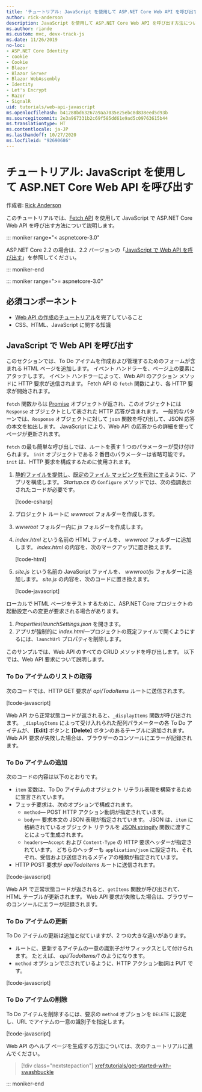 ```yaml
---
title: 'チュートリアル: JavaScript を使用して ASP.NET Core Web API を呼び出す'
author: rick-anderson
description: JavaScript を使用して ASP.NET Core Web API を呼び出す方法について説明します。
ms.author: riande
ms.custom: mvc, devx-track-js
ms.date: 11/26/2019
no-loc:
- ASP.NET Core Identity
- cookie
- Cookie
- Blazor
- Blazor Server
- Blazor WebAssembly
- Identity
- Let's Encrypt
- Razor
- SignalR
uid: tutorials/web-api-javascript
ms.openlocfilehash: b41288bd63267a9aa7035e25ebc8d838eed5d93b
ms.sourcegitcommit: 2e3a967331b2c69f585dd61e9ad5c09763615b44
ms.translationtype: HT
ms.contentlocale: ja-JP
ms.lasthandoff: 10/27/2020
ms.locfileid: "92690686"
---
```

# <a name="tutorial-call-an-aspnet-core-web-api-with-javascript"></a>チュートリアル: JavaScript を使用して ASP.NET Core Web API を呼び出す

作成者: [Rick Anderson](https://twitter.com/RickAndMSFT)

このチュートリアルでは、[Fetch API](https://developer.mozilla.org/docs/Web/API/Fetch_API) を使用して JavaScript で ASP.NET Core Web API を呼び出す方法について説明します。

::: moniker range="< aspnetcore-3.0"

ASP.NET Core 2.2 の場合は、2.2 バージョンの「[JavaScript で Web API を呼び出す](xref:tutorials/first-web-api#call-the-web-api-with-javascript)」を参照してください。

::: moniker-end

::: moniker range=">= aspnetcore-3.0"

## <a name="prerequisites"></a>必須コンポーネント

* [Web API の作成のチュートリアル](xref:tutorials/first-web-api)を完了していること
* CSS、HTML、JavaScript に関する知識

## <a name="call-the-web-api-with-javascript"></a>JavaScript で Web API を呼び出す

このセクションでは、To Do アイテムを作成および管理するためのフォームが含まれる HTML ページを追加します。 イベント ハンドラーを、ページ上の要素にアタッチします。 イベント ハンドラーによって、Web API のアクション メソッドに HTTP 要求が送信されます。 Fetch API の `fetch` 関数により、各 HTTP 要求が開始されます。

`fetch` 関数からは [Promise](https://developer.mozilla.org/docs/Web/JavaScript/Reference/Global_Objects/Promise) オブジェクトが返され、このオブジェクトには `Response` オブジェクトとして表された HTTP 応答が含まれます。 一般的なパターンでは、`Response` オブジェクトに対して `json` 関数を呼び出して、JSON 応答の本文を抽出します。 JavaScript により、Web API の応答からの詳細を使ってページが更新されます。

`fetch` の最も簡単な呼び出しでは、ルートを表す 1 つのパラメーターが受け付けられます。 `init` オブジェクトである 2 番目のパラメーターは省略可能です。 `init` は、HTTP 要求を構成するために使用されます。

1. [静的ファイルを提供し](/dotnet/api/microsoft.aspnetcore.builder.staticfileextensions.usestaticfiles#Microsoft_AspNetCore_Builder_StaticFileExtensions_UseStaticFiles_Microsoft_AspNetCore_Builder_IApplicationBuilder_)、[既定のファイル マッピングを有効にする](/dotnet/api/microsoft.aspnetcore.builder.defaultfilesextensions.usedefaultfiles#Microsoft_AspNetCore_Builder_DefaultFilesExtensions_UseDefaultFiles_Microsoft_AspNetCore_Builder_IApplicationBuilder_)ように、アプリを構成します。 *Startup.cs* の `Configure` メソッドでは、次の強調表示されたコードが必要です。

    [!code-csharp[](first-web-api/samples/3.0/TodoApi/StartupJavaScript.cs?highlight=8-9&name=snippet_configure)]

1. プロジェクト ルートに *wwwroot* フォルダーを作成します。

1. *wwwroot* フォルダー内に *js* フォルダーを作成します。

1. *index.html* という名前の HTML ファイルを、 *wwwroot* フォルダーに追加します。 *index.html* の内容を、次のマークアップに置き換えます。

    [!code-html[](first-web-api/samples/3.0/TodoApi/wwwroot/index.html)]

1. *site.js* という名前の JavaScript ファイルを、 *wwwroot/js* フォルダーに追加します。 *site.js* の内容を、次のコードに置き換えます。

    [!code-javascript[](first-web-api/samples/3.0/TodoApi/wwwroot/js/site.js?name=snippet_SiteJs)]

ローカルで HTML ページをテストするために、ASP.NET Core プロジェクトの起動設定への変更が要求される場合があります。

1. *Properties\launchSettings.json* を開きます。
1. アプリが強制的に *index.html*&mdash;プロジェクトの既定ファイルで開くようにするには、`launchUrl` プロパティを削除します。

このサンプルでは、Web API のすべての CRUD メソッドを呼び出します。 以下では、Web API 要求について説明します。

### <a name="get-a-list-of-to-do-items"></a>To Do アイテムのリストの取得

次のコードでは、HTTP GET 要求が *api/TodoItems* ルートに送信されます。

[!code-javascript[](first-web-api/samples/3.0/TodoApi/wwwroot/js/site.js?name=snippet_GetItems)]

Web API から正常状態コードが返されると、`_displayItems` 関数が呼び出されます。 `_displayItems` によって受け入れられた配列パラメーターの各 To Do アイテムが、 **[Edit]** ボタンと **[Delete]** ボタンのあるテーブルに追加されます。 Web API 要求が失敗した場合は、ブラウザーのコンソールにエラーが記録されます。

### <a name="add-a-to-do-item"></a>To Do アイテムの追加

次のコードの内容は以下のとおりです。

* `item` 変数は、To Do アイテムのオブジェクト リテラル表現を構築するために宣言されています。
* フェッチ要求は、次のオプションで構成されます。
  * `method`&mdash; POST HTTP アクション動詞が指定されています。
  * `body`&mdash; 要求本文の JSON 表現が指定されています。 JSON は、`item` に格納されているオブジェクト リテラルを [JSON.stringify](https://developer.mozilla.org/docs/Web/JavaScript/Reference/Global_Objects/JSON/stringify) 関数に渡すことによって生成されます。
  * `headers`&mdash;`Accept` および `Content-Type` の HTTP 要求ヘッダーが指定されています。 どちらのヘッダーも `application/json` に設定され、それぞれ、受信および送信されるメディアの種類が指定されています。
* HTTP POST 要求が *api/TodoItems* ルートに送信されます。

[!code-javascript[](first-web-api/samples/3.0/TodoApi/wwwroot/js/site.js?name=snippet_AddItem)]

Web API で正常状態コードが返されると、`getItems` 関数が呼び出されて、HTML テーブルが更新されます。 Web API 要求が失敗した場合は、ブラウザーのコンソールにエラーが記録されます。

### <a name="update-a-to-do-item"></a>To Do アイテムの更新

To Do アイテムの更新は追加と似ていますが、2 つの大きな違いがあります。

* ルートに、更新するアイテムの一意の識別子がサフィックスとして付けられます。 たとえば、 *api/TodoItems/1* のようになります。
* `method` オプションで示されているように、HTTP アクション動詞は PUT です。

[!code-javascript[](first-web-api/samples/3.0/TodoApi/wwwroot/js/site.js?name=snippet_UpdateItem)]

### <a name="delete-a-to-do-item"></a>To Do アイテムの削除

To Do アイテムを削除するには、要求の `method` オプションを `DELETE` に設定し、URL でアイテムの一意の識別子を指定します。

[!code-javascript[](first-web-api/samples/3.0/TodoApi/wwwroot/js/site.js?name=snippet_DeleteItem)]

Web API のヘルプ ページを生成する方法については、次のチュートリアルに進んでください。

> [!div class="nextstepaction"]
> <xref:tutorials/get-started-with-swashbuckle>

::: moniker-end

